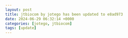 ```yaml
---
layout: post
title: jtbiocom by jotego has been updated to e8ad973
date: 2024-06-29 06:32:14 +0000
categories: [jotego, jtbiocom]
tags: [update]
---
```


